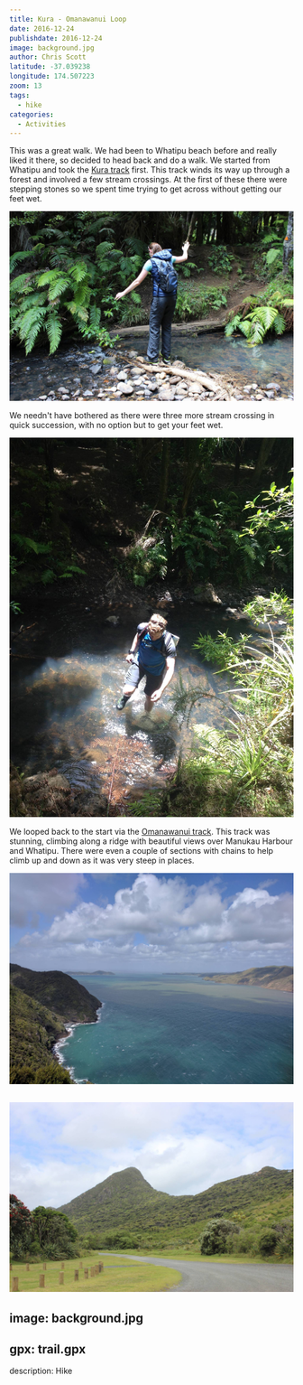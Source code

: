 ```yaml
---
title: Kura - Omanawanui Loop
date: 2016-12-24
publishdate: 2016-12-24
image: background.jpg
author: Chris Scott
latitude: -37.039238
longitude: 174.507223
zoom: 13
tags:
  - hike
categories:
  - Activities
---
```


This was a great walk. We had been to Whatipu beach before and really liked it there, so decided
to head back and do a walk. We started from Whatipu and took the
[Kura track](http://regionalparks.aucklandcouncil.govt.nz/whatipu/track/Kura%20Track) first. This
track winds its way up through a forest and involved a few stream crossings. At the first of these
there were stepping stones so we spent time trying to get across without getting our feet wet.

![Stream crossing](IMG_3466.jpg)

We needn't have bothered as there were three more stream crossing in quick succession, with no
option but to get your feet wet.

![Wet feet](IMG_5224.jpg)

We looped back to the start via the
[Omanawanui track](http://regionalparks.aucklandcouncil.govt.nz/whatipu/track/Omanawanui%20Track).
This track was stunning, climbing along a ridge with beautiful views over Manukau Harbour and
Whatipu. There were even a couple of sections with chains to help climb up and down as it
was very steep in places.

![Manukau Harbour](IMG_20161224_153313.jpg)

![The ridge we walked along](IMG_3507.jpg)
---
image: background.jpg
---
gpx: trail.gpx
---
description: Hike
